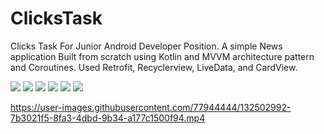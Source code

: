# ClicksTask
Clicks Task For Junior Android Developer Position. A simple News application Built from scratch using Kotlin and MVVM architecture pattern and Coroutines. Used Retrofit, Recyclerview, LiveData, and CardView.


![](https://github.com/Kerelous-Mouris/ClicksTask/blob/main/Screens/screen1.png)
![](https://github.com/Kerelous-Mouris/ClicksTask/blob/main/Screens/screen2.png)
![](https://github.com/Kerelous-Mouris/ClicksTask/blob/main/Screens/screen3.png)
![](https://github.com/Kerelous-Mouris/ClicksTask/blob/main/Screens/screen4.png)
![](https://github.com/Kerelous-Mouris/ClicksTask/blob/main/Screens/screen5.png)
![](https://github.com/Kerelous-Mouris/ClicksTask/blob/main/Screens/screen6.png)


https://user-images.githubusercontent.com/77944444/132502992-7b3021f5-8fa3-4dbd-9b34-a177c1500f94.mp4

